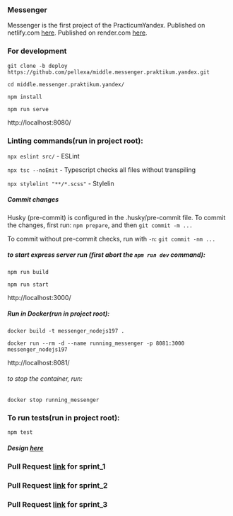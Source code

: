 ### Messenger
Messenger is the first project of the PracticumYandex.
Published on netlify.com [here](https://poetic-choux-99c746.netlify.app/).
Published on render.com [here](https://ya-p-messenger.onrender.com/).

### For development
`git clone -b deploy https://github.com/pellexa/middle.messenger.praktikum.yandex.git`

`cd middle.messenger.praktikum.yandex/`

`npm install`

`npm run serve`

http://localhost:8080/

### Linting commands(run in project root):
`npx eslint src/` - ESLint

`npx tsc --noEmit` - Typescript checks all files without transpiling

`npx stylelint "**/*.scss"` - Stylelin

##### Commit changes
Husky (pre-commit) is configured in the .husky/pre-commit file.
To commit the changes, first run:
`npm prepare`, and then `git commit -m ...`

To commit without pre-commit checks, run with `-n`:
`git commit -nm ...`

##### to start express server run (first abort the `npm run dev` command):
`npm run build`

`npm run start`

http://localhost:3000/


##### Run in Docker(run in project root):
`docker build -t messenger_nodejs197 .`

`docker run --rm -d --name running_messenger -p 8081:3000 messenger_nodejs197`

http://localhost:8081/

###### to stop the container, run:
`docker stop running_messenger`


### To run tests(run in project root):
`npm test`

##### Design [here](https://www.figma.com/file/jF5fFFzgGOxQeB4CmKWTiE/Chat_external_link?node-id=0%3A1&t=hIQYbJRUQXfQOe13-0)

### Pull Request [link](https://github.com/pellexa/middle.messenger.praktikum.yandex/pull/2) for sprint_1
### Pull Request [link](https://github.com/pellexa/middle.messenger.praktikum.yandex/pull/3) for sprint_2
### Pull Request [link](https://github.com/pellexa/middle.messenger.praktikum.yandex/pull/4) for sprint_3
